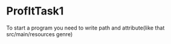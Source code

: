 # ProfItTask1

To start a program you need to write path and attribute(like that src/main/resources genre)
